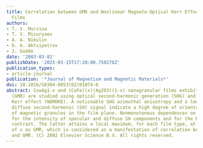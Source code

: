 ```yaml
---
title: Correlation between GMR and Nonlinear Magneto-Optical Kerr Effect in Granular
  Films
authors:
- T. V. Murzina
- T. V. Misuryaev
- A. A. Nikulin
- O. A. Aktsipetrov
- J. Gudde
date: '2003-03-01'
publishDate: '2025-03-15T17:20:00.750278Z'
publication_types:
- article-journal
publication: '*Journal of Magnetism and Magnetic Materials*'
doi: 10.1016/S0304-8853(02)01074-0
abstract: CoxAg1-x and (CoFe)(x)(Ag2O3)(1-x) nanogranular films exhibiting giant magnetoresistance
  (GMR) are studied using optical second-harmonic generation (SHG) and nonlinear magneto-optical
  Kerr effect (NOMOKE). A noticeable SHG azimuthal anisotropy and a low level of the
  diffuse second-harmonic (SH) signal indicate a high degree of orientational ordering
  of magnetic granules in the film plane. Nonmonotonous dependences on x are observed
  for the intensity of specular and diffuse SH components and for the NOMOKE magnetic
  contrast. The latter attains a local maximum, for each film type, at the same value
  of x as GMR, which is considered as a manifestation of correlation between NOMOKE
  and GMR. (C) 2002 Elsevier Science B.V. All rights reserved.
---
```

